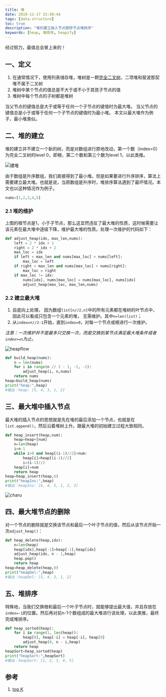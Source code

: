 ```yaml
---
title: 堆
date: 2019-11-17 15:49:44
tags: [data-structure]
toc: true
description: "堆的建立插入节点删除节点堆排序"
keywords: [heap, 堆排序, heapify]
---
```


经过努力，最值总会冒上来的！

## 一、定义

1.  在通常情况下，使用列表储存堆，堆树是一颗[完全二叉树](https://www.zhihu.com/question/36134980/answer/87490177)，二项堆和斐波那契堆不属于二叉树 
2.  堆树中某个节点的值总是不大于或不小于其孩子节点的值 
3.  堆树中每个节点的子树都是堆树 

当父节点的键值总是大于或等于任何一个子节点的键值时为最大堆。 当父节点的键值总是小于或等于任何一个子节点的键值时为最小堆。 本文以最大堆作为例子，最小堆类似。

## 二、堆的建立

堆的建立并不建立一个新的树，而是对数组进行原地改动，第一个数（index=0）为完全二叉树的level 0，即根，第二个数和第三个数为level 1，以此类推。

![建堆](https://qttblog.oss-cn-hangzhou.aliyuncs.com/june/建堆.png)

由于数组是升序数组，我们直接得到了最小堆。但是如果要进行升序排序，算法上需要建立最大堆。也就是说，当原数组是升序时，堆排序算法遇到了最坏情况。本文也以这种情况作为例子。

```python
nums=[1,2,3,4,5]
```

### 2.1 堆的维护

上图的根节点是1，小于子节点，那么这显然违反了最大堆的性质，这时候需要让该元素在最大堆中逐级下降，维护最大堆的性质。处理一次维护的代码如下：

```python
def adjust_heap(idx, max_len,nums):
    left = 2 * idx + 1
    right = 2 * idx + 2
    max_loc = idx
    if left < max_len and nums[max_loc] < nums[left]:
        max_loc = left
    if right < max_len and nums[max_loc] < nums[right]:
        max_loc = right
    if max_loc != idx:
        nums[idx], nums[max_loc] = nums[max_loc], nums[idx]
        adjust_heap(max_loc, max_len,nums)
```

### 2.2 建立最大堆

1. 自底向上处理， 因为数组`list[n//2,n]`中的所有元素都在堆树的叶节点中，因此可以看成只包含一个元素的堆， 无需维护。其中`n=len(list)`；
2. 从`index=n//2-1`开始，直到`index=0`，对每一个节点或根进行一次维护。

_注意：一次维护并不是最多只交换一次，而是交换到某节点满足最大堆条件或者`index>=n`为止。_

![heapflow](https://qttblog.oss-cn-hangzhou.aliyuncs.com/june/heapflow.png)

```python
def build_heap(nums):    
    n = len(nums)
    for i in range(n // 2 - 1, -1, -1):
        adjust_heap(i, n,nums)
    return nums
heap=build_heap(nums)
print("heap:",heap)
#输出：heap: [5, 4, 3, 1, 2]
```



##  三、最大堆中插入节点 

最大堆的插入节点的思想就是先在堆的最后添加一个节点，也就是在`list.append()`，然后沿着堆树上升。跟最大堆的初始建立过程大致相同。 

```python
def heap_insert(heap,num):
    heap=heap+[num]
    n=len(heap)
    i=n-1
    while i>0 and heap[(i-1)//2]<num:
        heap[i]=heap[(i-1)//2]
        i=(i-1)//2
    heap[i]=num
    return heap
heap=heap_insert(heap,6)
print("heapIns:",heap)
#输出：heapIns: [6, 4, 5, 1, 2, 3]
```

![charu](https://qttblog.oss-cn-hangzhou.aliyuncs.com/june/heapinsert.png)



## 四、最大堆节点的删除

对一个节点的删除就是交换该节点和最后一个叶子节点的值，然后从该节点开始一次`adjust_heap()`：

```python
def heap_delete(heap,idx):
    n=len(heap)
    heap[idx],heap[-1]=heap[-1],heap[idx]
    adjust_heap(idx, n - 1,heap)
    heap.pop()
    return heap
heap=heap_delete(heap,0)
print("heapDel:",heap)
#输出：heapDel: [5, 4, 3, 1, 2]
```

## 五、堆排序

特殊地，当我们交换根和最后一个叶子节点时，就能够提出最大值，并且存放在`index=-1`的位置。然后再对前n-1个数组成的最大堆进行该处理，以此类推，最终完成堆排序。

```python
def heap_sorted(heap):
    for i in range(1, len(heap)):
        heap[0], heap[-i] = heap[-i], heap[0]
        adjust_heap(0, n - i,heap)
    return heap
heapSort=heap_sorted(heap)
print("heapSort:",heapSort)
#输出：heapSort: [1, 2, 3, 4, 5]
```


## 参考

1. [top K](https://leetcode-cn.com/problems/kth-largest-element-in-an-array/solution/pai-xu-by-powcai-2/)

